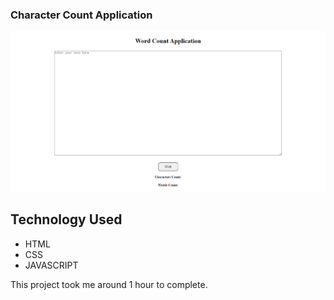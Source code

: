 ### Character Count Application

![](/Image/1665549766909.png)

## Technology Used
 - HTML
 - CSS
 - JAVASCRIPT

 This project took me around 1 hour to complete.
